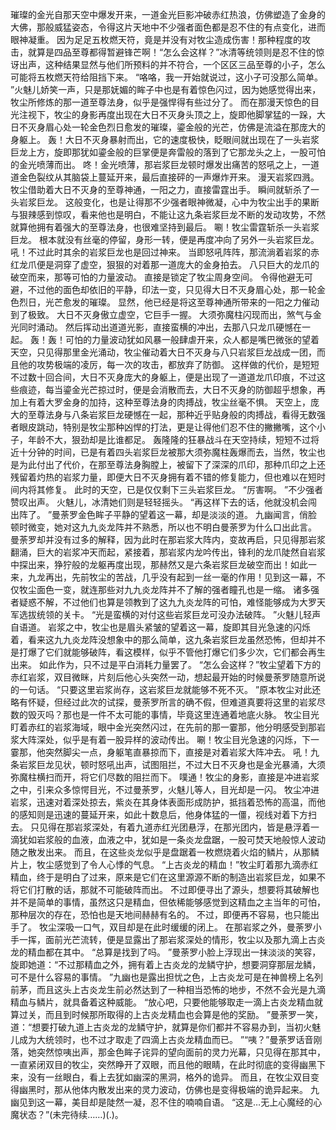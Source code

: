 璀璨的金光自那天空中爆发开来，一道金光巨影冲破赤红热浪，仿佛塑造了金身的大佛，那般威猛姿态，令得这片天地中不少强者面色都是忍不住的有点变化，进而眼神凝重。
因为足足五枚燃天符，竟是并没有对牧尘造成伤害！那种程度的攻击，就算是四品至尊都得暂避锋芒啊！“怎么会这样？”冰清等统领则是忍不住的惊讶出声，这种结果显然与他们所预料的并不符合，一个区区三品至尊的小子，怎么可能将五枚燃天符给阻挡下来。
“咯咯，我一开始就说过，这小子可没那么简单。
”火魅儿娇笑一声，只是那妩媚的眸子中也是有着惊色闪过，因为她感觉得出来，牧尘所修炼的那一道至尊法身，似乎是强悍得有些过分了。
而在那漫天惊色的目光注视下，牧尘的身影再度出现在大日不灭身头顶之上，旋即他脚掌猛的一跺，大日不灭身眉心处一轮金色烈日愈发的璀璨，鎏金般的光芒，仿佛是流溢在那庞大的身躯上。
轰！大日不灭身暴射而出，它的速度极快，眨眼间就出现在了一头岩浆巨龙上方，旋即那犹如鎏金般的巨掌便是奔雷般的落到了它那龙头之上，一股可怕的金光喷薄而出。
咚！金光喷薄，那岩浆巨龙顿时爆发出痛苦的怒吼之上，一道道金色裂纹从其脑袋上蔓延开来，最后直接砰的一声爆炸开来。
漫天岩浆四溅。
牧尘借助着大日不灭身的至尊神通，一阳之力，直接雷霆出手。
瞬间就斩杀了一头岩浆巨龙。
这般变化，也是让得那不少强者眼神微凝，心中为牧尘出手的果断与狠辣感到惊叹，看来他也是明白，不能让这九条岩浆巨龙不断的发动攻势，不然就算他拥有着强大的至尊法身，也很难坚持到最后。
唰！牧尘雷霆斩杀一头岩浆巨龙。
根本就没有丝毫的停留，身形一转，便是再度冲向了另外一头岩浆巨龙。
吼！不过此时其余的岩浆巨龙也是回过神来。
当即怒吼阵阵，那流淌着岩浆的赤红龙爪便是洞穿了虚空，狠狠的对着那一道庞大的金身拍去。
八只巨大的龙爪的破空而来，那等可怕的力量波动。
直接是锁定了牧尘周身空间。
令得他避无可避，不过他的面色却依旧的平静，印法一变，只见得大日不灭身眉心处，那一轮金色烈日，光芒愈发的璀璨。
显然，他已经是将这至尊神通所带来的一阳之力催动到了极致。
大日不灭身傲立虚空，它巨手一握。
大须弥魔柱闪现而出，煞气与金光同时涌动。
然后挥动出道道光影，直接蛮横的冲出，去那八只龙爪硬憾在一起。
轰！轰！可怕的力量波动犹如风暴一般肆虐开来，众人都是嘴巴微张的望着天空，只见得那里金光涌动，牧尘催动着大日不灭身与八只岩浆巨龙战成一团，而且他的攻势极端的凌厉，每一次的攻击，都放弃了防御。
这样做的代价，是短短不过数十回合间，大日不灭身庞大的身躯上，便是出现了一道道龙爪印痕，不过这些痕迹，每当鎏金光芒掠过时，便是会消散而去，大日不灭身的防御超乎想象，再加上有着大罗金身的加持，这种至尊法身的肉搏战，牧尘丝毫不惧。
天空上，庞大的至尊法身与八条岩浆巨龙硬憾在一起，那种近乎贴身般的肉搏战，看得无数强者眼皮跳动，特别是牧尘那种凶悍的打法，更是让得他们忍不住的撇撇嘴，这个小子，年龄不大，狠劲却是比谁都足。
轰隆隆的狂暴战斗在天空持续，短短不过将近十分钟的时间，已是有着四头岩浆巨龙被那大须弥魔柱轰爆而去，当然，牧尘也是为此付出了代价，在那至尊法身胸膛上，被留下了深深的爪印，那种爪印之上还残留着灼热的岩浆力量，即便大日不灭身拥有着不错的修复能力，但也难以在短时间内将其修复。
此时的天空，已是仅仅剩下三头岩浆巨龙。
“厉害啊。
”不少强者赞叹出声。
火魅儿，冰清她们则是轻轻摇头。
“再这样下去的话，他就没机会闯出阵了。
”曼荼罗金色眸子平静的望着这一幕，却是淡淡的道。
九幽闻言，俏脸顿时微变，她对这九九炎龙阵并不熟悉，所以也不明白曼荼罗为什么口出此言。
曼荼罗却并没有过多的解释，因为此时在那岩浆大阵内，变故再启，只见得那岩浆翻涌，巨大的岩浆冲天而起，紧接着，那岩浆内龙吟传出，锋利的龙爪陡然自岩浆中探出来，狰狞般的龙躯再度出现，那赫然又是六条岩浆巨龙破空而出！如此一来，九龙再出，先前牧尘的苦战，几乎没有起到一丝一毫的作用！见到这一幕，不仅牧尘面色一变，就连那些对九九炎龙阵并不了解的强者瞳孔也是一缩。
诸多强者疑惑不解，不过他们也算是领教到了这九九炎龙阵的可怕，难怪能够成为大罗天军选拔统领的关卡。
“光是蛮横的对付这些岩浆巨龙可没办法破阵。
”火魅儿轻声自语道。
岩浆之中，牧尘也是眉头紧皱的望着这一幕，旋即其目光急速的闪烁着，看来这九九炎龙阵没想象中的那么简单，这九条岩浆巨龙虽然恐怖，但却并不是打爆了它们就能够破阵，看这模样，似乎不管他打爆它们多少次，它们都会再生出来。
如此作为，只不过是平白消耗力量罢了。
“怎么会这样？”牧尘望着下方的赤红岩浆，双目微眯，片刻后他心头突然一动，想起最开始的时候曼荼罗随意所说的一句话。
“只要这里岩浆尚存，这岩浆巨龙就能够不死不灭。
”原本牧尘对此还略有怀疑，但经过此次的试探，曼荼罗所言的确不假，但难道真要将这里的岩浆尽数的毁灭吗？那也是一件不太可能的事情，毕竟这里连通着地底火脉。
牧尘目光盯着赤红的岩浆海域，眼中金光突然闪过，在先前的那一霎那，他分明感受到那岩浆大阵深处，似乎是有着一股异样的波动传出。
唰！牧尘目光急速的闪烁，下一霎那，他突然脚尖一点，身躯笔直暴掠而下，直接是对着岩浆大阵冲去。
吼！九条岩浆巨龙见状，顿时怒吼出声，试图阻拦，不过大日不灭身也是金光暴涌，大须弥魔柱横扫而开，将它们尽数的阻拦而下。
噗通！牧尘的身影，直接是冲进岩浆之中，引来众多惊愕目光，不过曼荼罗，火魅儿等人，目光却是一闪。
牧尘冲进岩浆，迅速对着深处掠去，紫炎在其身体表面形成防护，抵挡着恐怖的高温，而他的感知则是迅速的蔓延开来，如此十数息后，他身体猛的一僵，视线对着下方扫去。
只见得在那岩浆深处，有着九道赤红光团悬浮，在那光团内，皆是悬浮着一滴犹如岩浆般的血液，血液之中，犹如是一条炎龙盘踞，一股可焚天地般惊人波动随之散发出来。
而且，在这些炎龙似乎是盘踞着一枚燃烧着火焰的鳞片，从那鳞片上，牧尘感觉到了令人心悸的气息。
“上古炎龙的精血！”牧尘盯着那九滴赤红精血，终于是明白了过来，原来是它们在这里源源不断的制造出岩浆巨龙，如果不将它们打散的话，那就不可能破阵而出。
不过即便寻出了源头，想要将其破解也并不是简单的事情，虽然这只是精血，但依稀能够感觉到这精血之主当年的可怕，那种层次的存在，恐怕也是天地间赫赫有名的。
不过，即便再不容易，也只能出手了。
牧尘深吸一口气，双目却是在此时缓缓的闭上。
在那岩浆之外，曼荼罗小手一挥，面前光芒流转，便是显露出了那岩浆深处的情形，牧尘以及那九滴上古炎龙的精血都在其中。
“总算是找到了吗。
”曼荼罗小脸上浮现出一抹淡淡的笑容，旋即她道：“不过那精血之外，拥有着上古炎龙的龙鳞守护，想要洞穿那层龙鳞，可不是什么容易的事情。
”九幽也是露出担忧之色，上古炎龙可是在神兽榜上名列前茅，而且这头上古炎龙生前必然达到了一种相当恐怖的地步，不然不会光是九滴精血与鳞片，就具备着这种威能。
“放心吧，只要他能够取走一滴上古炎龙精血就算过关，而且到时候那所取得的上古炎龙精血也会算是他的奖励。
”曼荼罗一笑，道：“想要打破九道上古炎龙的龙鳞守护，就算是你们都并不容易办到，当初火魅儿成为大统领时，也不过才取走了四滴上古炎龙精血而已。
”“咦？”曼荼罗话音刚落，她突然惊咦出声，那金色眸子诧异的望向面前的灵力光幕，只见得在那其中，一直紧闭双目的牧尘，突然睁开了双眼，而且他的眼睛，在此时彻底的变得幽黑下来，没有一丝眼白，看上去犹如幽深的黑洞，格外的诡异。
而且，在牧尘双目变得幽黑时，那从他体内散发出来的灵力波动，仿佛也是变得极端的诡异起来。
九幽见到这一幕，美目却是陡然一凝，忍不住的喃喃自语。
“这是…无上心魔经的心魔状态？”(未完待续……)(.)。
